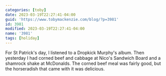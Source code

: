 ```yaml
---
categories: [toby]
date: 2023-03-19T22:27:41-04:00
guid: 'https://www.tobymackenzie.com/blog/?p=3981'
id: 3981
modified: 2023-03-19T22:27:41-04:00
name: '3981'
tags: [holiday]
---
```


For St Patrick's day, I listened to a Dropkick Murphy's album.<!--more-->  Then yesterday I had corned beef and cabbage at Nico's Sandwich Board and a shamrock shake at McDonalds.  The corned beef meal was fairly good, but the horseradish that came with it was delicious.
